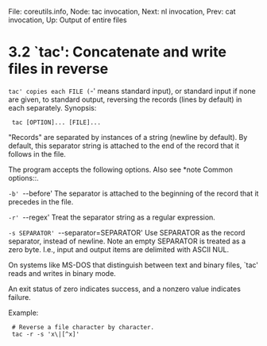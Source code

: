 File: coreutils.info,  Node: tac invocation,  Next: nl invocation,  Prev: cat invocation,  Up: Output of entire files

3.2 `tac': Concatenate and write files in reverse
=================================================

`tac' copies each FILE (`-' means standard input), or standard input if
none are given, to standard output, reversing the records (lines by
default) in each separately.  Synopsis:

     tac [OPTION]... [FILE]...

   "Records" are separated by instances of a string (newline by
default).  By default, this separator string is attached to the end of
the record that it follows in the file.

   The program accepts the following options.  Also see *note Common
options::.

`-b'
`--before'
     The separator is attached to the beginning of the record that it
     precedes in the file.

`-r'
`--regex'
     Treat the separator string as a regular expression.

`-s SEPARATOR'
`--separator=SEPARATOR'
     Use SEPARATOR as the record separator, instead of newline.  Note
     an empty SEPARATOR is treated as a zero byte.  I.e., input and
     output items are delimited with ASCII NUL.


   On systems like MS-DOS that distinguish between text and binary
files, `tac' reads and writes in binary mode.

   An exit status of zero indicates success, and a nonzero value
indicates failure.

   Example:

     # Reverse a file character by character.
     tac -r -s 'x\|[^x]'

